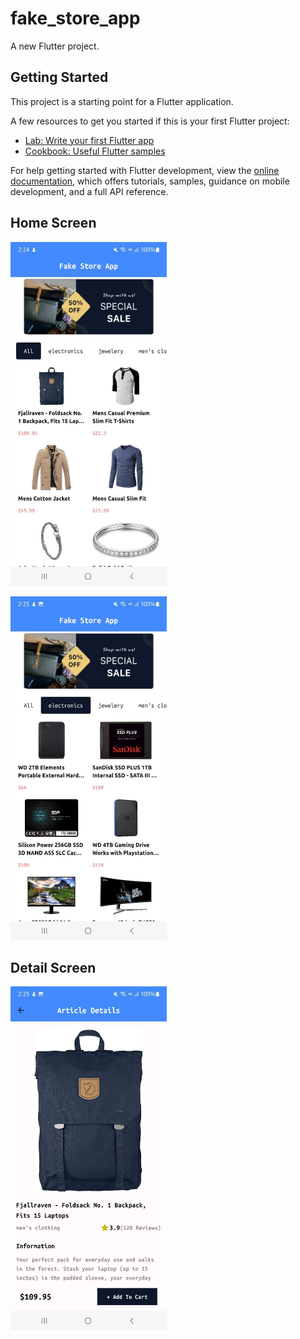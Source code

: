 # fake_store_app

A new Flutter project.

## Getting Started

This project is a starting point for a Flutter application.

A few resources to get you started if this is your first Flutter project:

- [Lab: Write your first Flutter app](https://docs.flutter.dev/get-started/codelab)
- [Cookbook: Useful Flutter samples](https://docs.flutter.dev/cookbook)

For help getting started with Flutter development, view the
[online documentation](https://docs.flutter.dev/), which offers tutorials,
samples, guidance on mobile development, and a full API reference.

## Home Screen
<kbd><img src="https://github.com/phallyn-chean/fake_shop/blob/master/screenshots/home_screen.jpg" width="250" height="550"></kbd>

<kbd><img src="https://github.com/phallyn-chean/fake_shop/blob/master/screenshots/eletronic.jpg" width="250" height="550"></kbd>

## Detail Screen
<kbd><img src="https://github.com/phallyn-chean/fake_shop/blob/master/screenshots/detail_screen.jpg" width="250" height="550"></kbd>